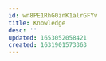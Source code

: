 ```yaml
---
id: wn8PE1RhG0znK1alrGFYv
title: Knowledge
desc: ''
updated: 1653052058421
created: 1631901573363
---
```


